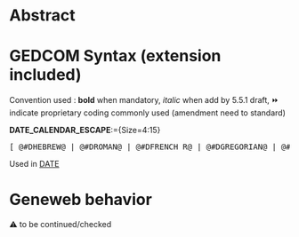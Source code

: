 ﻿# Abstract

# GEDCOM Syntax (extension included)
Convention used : **bold** when mandatory, _italic_ when add by 5.5.1 draft, &#x23E9; indicate proprietary coding commonly used (amendment need to standard)<br />

**DATE_CALENDAR_ESCAPE**:={Size=4:15}
<pre>
[ @#DHEBREW@ | @#DROMAN@ | @#DFRENCH R@ | @#DGREGORIAN@ | @#DJULIAN@ | @#DUNKNOWN@ ]
</pre>
Used in <a href=Ged.DATE.md>DATE</a><br />

# Geneweb behavior


:warning: to be continued/checked

